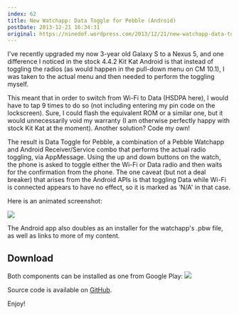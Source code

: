 ```yaml
---
index: 62
title: New Watchapp: Data Toggle for Pebble (Android)
postDate: 2013-12-21 16:34:31
original: https://ninedof.wordpress.com/2013/12/21/new-watchapp-data-toggle-for-pebble/
---
```


I've recently upgraded my now 3-year old Galaxy S to a Nexus 5, and one difference I noticed in the stock 4.4.2 Kit Kat Android is that instead of toggling the radios (as would happen in the pull-down menu on CM 10.1), I was taken to the actual menu and then needed to perform the toggling myself.

This meant that in order to switch from Wi-Fi to Data (HSDPA here), I would have to tap 9 times to do so (not including entering my pin code on the lockscreen). Sure, I could flash the equivalent ROM or a similar one, but it would unnecessarily void my warranty (I am otherwise perfectly happy with stock Kit Kat at the moment). Another solution? Code my own!

The result is Data Toggle for Pebble, a combination of a Pebble Watchapp and Android Receiver/Service combo that performs the actual radio toggling, via AppMessage. Using the up and down buttons on the watch, the phone is asked to toggle either the Wi-Fi or Data radio and then waits for the confirmation from the phone. The one caveat (but not a deal breaker) that arises from the Android APIs is that toggling Data while Wi-Fi is connected appears to have no effect, so it is marked as 'N/A' in that case.

Here is an animated screenshot:

![](http://ninedof.files.wordpress.com/2013/12/mockup1.gif)

The Android app also doubles as an installer for the watchapp's .pbw file, as well as links to more of my content.

## Download

Both components can be installed as one from Google Play:
![](https://developer.android.com/images/brand/en_generic_rgb_wo_60.png)

Source code is available on [GitHub](https://github.com/C-D-Lewis?tab=repositories).

Enjoy!
